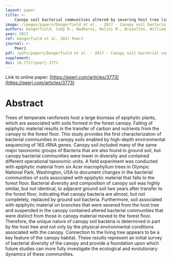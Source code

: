 ```yaml
---
layout: paper
title: >-
    Canopy soil bacterial communities altered by severing host tree limbs
image: /images/papers/Dangerfield et al. - 2017 - Canopy soil bacterial communities altered by sever.png
authors: Dangerfield, Cody R.; Nadkarni, Nalini M.; Brazelton, William J.
year: 2017
ref: Dangerfield et al. 2017 PeerJ
journal: >-
    PeerJ
pdf: /pdfs/papers/Dangerfield et al. - 2017 - Canopy soil bacterial communities altered by sever.pdf
supplement: 
doi: 10.7717/peerj.3773
---
```


Link to online paper: [https://peerj.com/articles/3773](https://peerj.com/articles/3773)

# Abstract

Trees of temperate rainforests host a large biomass of epiphytic plants, which are associated with soils formed in the forest canopy. Falling of epiphytic material results in the transfer of carbon and nutrients from the canopy to the forest floor. This study provides the first characterization of bacterial communities in canopy soils enabled by high-depth environmental sequencing of 16S rRNA genes. Canopy soil included many of the same major taxonomic groups of Bacteria that are also found in ground soil, but canopy bacterial communities were lower in diversity and contained different operational taxonomic units. A field experiment was conducted with epiphytic material from six Acer macrophyllum trees in Olympic National Park, Washington, USA to document changes in the bacterial communities of soils associated with epiphytic material that falls to the forest floor. Bacterial diversity and composition of canopy soil was highly similar, but not identical, to adjacent ground soil two years after transfer to the forest floor, indicating that canopy bacteria are almost, but not completely, replaced by ground soil bacteria. Furthermore, soil associated with epiphytic material on branches that were severed from the host tree and suspended in the canopy contained altered bacterial communities that were distinct from those in canopy material moved to the forest floor. Therefore, the unique nature of canopy soil bacteria is determined in part by the host tree and not only by the physical environmental conditions associated with the canopy. Connection to the living tree appears to be a key feature of the canopy habitat. These results represent an initial survey of bacterial diversity of the canopy and provide a foundation upon which future studies can more fully investigate the ecological and evolutionary dynamics of these communities.

